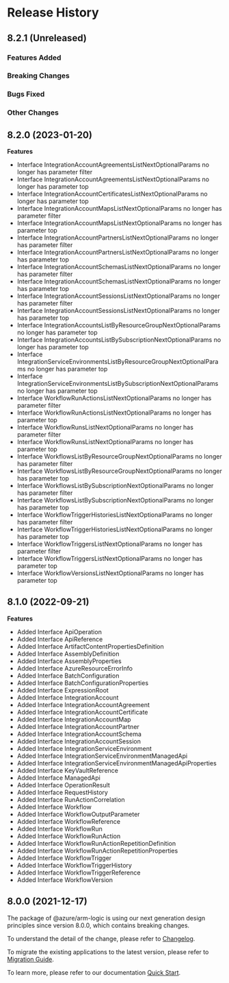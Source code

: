 # Release History

## 8.2.1 (Unreleased)

### Features Added

### Breaking Changes

### Bugs Fixed

### Other Changes

## 8.2.0 (2023-01-20)
    
**Features**

  - Interface IntegrationAccountAgreementsListNextOptionalParams no longer has parameter filter
  - Interface IntegrationAccountAgreementsListNextOptionalParams no longer has parameter top
  - Interface IntegrationAccountCertificatesListNextOptionalParams no longer has parameter top
  - Interface IntegrationAccountMapsListNextOptionalParams no longer has parameter filter
  - Interface IntegrationAccountMapsListNextOptionalParams no longer has parameter top
  - Interface IntegrationAccountPartnersListNextOptionalParams no longer has parameter filter
  - Interface IntegrationAccountPartnersListNextOptionalParams no longer has parameter top
  - Interface IntegrationAccountSchemasListNextOptionalParams no longer has parameter filter
  - Interface IntegrationAccountSchemasListNextOptionalParams no longer has parameter top
  - Interface IntegrationAccountSessionsListNextOptionalParams no longer has parameter filter
  - Interface IntegrationAccountSessionsListNextOptionalParams no longer has parameter top
  - Interface IntegrationAccountsListByResourceGroupNextOptionalParams no longer has parameter top
  - Interface IntegrationAccountsListBySubscriptionNextOptionalParams no longer has parameter top
  - Interface IntegrationServiceEnvironmentsListByResourceGroupNextOptionalParams no longer has parameter top
  - Interface IntegrationServiceEnvironmentsListBySubscriptionNextOptionalParams no longer has parameter top
  - Interface WorkflowRunActionsListNextOptionalParams no longer has parameter filter
  - Interface WorkflowRunActionsListNextOptionalParams no longer has parameter top
  - Interface WorkflowRunsListNextOptionalParams no longer has parameter filter
  - Interface WorkflowRunsListNextOptionalParams no longer has parameter top
  - Interface WorkflowsListByResourceGroupNextOptionalParams no longer has parameter filter
  - Interface WorkflowsListByResourceGroupNextOptionalParams no longer has parameter top
  - Interface WorkflowsListBySubscriptionNextOptionalParams no longer has parameter filter
  - Interface WorkflowsListBySubscriptionNextOptionalParams no longer has parameter top
  - Interface WorkflowTriggerHistoriesListNextOptionalParams no longer has parameter filter
  - Interface WorkflowTriggerHistoriesListNextOptionalParams no longer has parameter top
  - Interface WorkflowTriggersListNextOptionalParams no longer has parameter filter
  - Interface WorkflowTriggersListNextOptionalParams no longer has parameter top
  - Interface WorkflowVersionsListNextOptionalParams no longer has parameter top
    
    
## 8.1.0 (2022-09-21)
    
**Features**

  - Added Interface ApiOperation
  - Added Interface ApiReference
  - Added Interface ArtifactContentPropertiesDefinition
  - Added Interface AssemblyDefinition
  - Added Interface AssemblyProperties
  - Added Interface AzureResourceErrorInfo
  - Added Interface BatchConfiguration
  - Added Interface BatchConfigurationProperties
  - Added Interface ExpressionRoot
  - Added Interface IntegrationAccount
  - Added Interface IntegrationAccountAgreement
  - Added Interface IntegrationAccountCertificate
  - Added Interface IntegrationAccountMap
  - Added Interface IntegrationAccountPartner
  - Added Interface IntegrationAccountSchema
  - Added Interface IntegrationAccountSession
  - Added Interface IntegrationServiceEnvironment
  - Added Interface IntegrationServiceEnvironmentManagedApi
  - Added Interface IntegrationServiceEnvironmentManagedApiProperties
  - Added Interface KeyVaultReference
  - Added Interface ManagedApi
  - Added Interface OperationResult
  - Added Interface RequestHistory
  - Added Interface RunActionCorrelation
  - Added Interface Workflow
  - Added Interface WorkflowOutputParameter
  - Added Interface WorkflowReference
  - Added Interface WorkflowRun
  - Added Interface WorkflowRunAction
  - Added Interface WorkflowRunActionRepetitionDefinition
  - Added Interface WorkflowRunActionRepetitionProperties
  - Added Interface WorkflowTrigger
  - Added Interface WorkflowTriggerHistory
  - Added Interface WorkflowTriggerReference
  - Added Interface WorkflowVersion
    
    
## 8.0.0 (2021-12-17)

The package of @azure/arm-logic is using our next generation design principles since version 8.0.0, which contains breaking changes.

To understand the detail of the change, please refer to [Changelog](https://aka.ms/js-track2-changelog).

To migrate the existing applications to the latest version, please refer to [Migration Guide](https://aka.ms/js-track2-migration-guide).

To learn more, please refer to our documentation [Quick Start](https://aka.ms/js-track2-quickstart).

